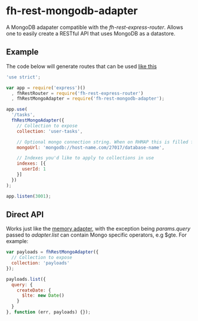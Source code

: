 fh-rest-mongodb-adapter
=======================

A MongoDB adapater compatible with the _fh-rest-express-router_. Allows one to
easily create a RESTful API that uses MongoDB as a datastore.

## Example

The code below will generate routes that can be used [like this](https://github.com/feedhenry-staff/fh-rest-express-router#restful-api-definition)

```js
'use strict';

var app = require('express')()
  , fhRestRouter = require('fh-rest-express-router')
  , fhRestMongoAdapter = require('fh-rest-mongodb-adapter');

app.use(
  '/tasks',
  fhRestMongoAdapter({
    // Collection to expose
    collection: 'user-tasks',

    // Optional mongo connection string. When on RHMAP this is filled for you
    mongoUrl: 'mongodb://host-name.com/27017/database-name',

    // Indexes you'd like to apply to collections in use
    indexes: [{
      userId: 1
    }]
  })
);

app.listen(3001);
```

## Direct API
Works just like the [memory adapter](https://github.com/feedhenry-staff/fh-rest-memory-adapter#direct-api),
with the exception being _params.query_ passed to _adapter.list_ can contain
Mongo specific operators, e.g $gte. For example:

```js
var payloads = fhRestMongoAdapter({
  // Collection to expose
  collection: 'payloads'
});

payloads.list({
  query: {
    createDate: {
      $lte: new Date()
    }
  }
}, function (err, payloads) {});
```
